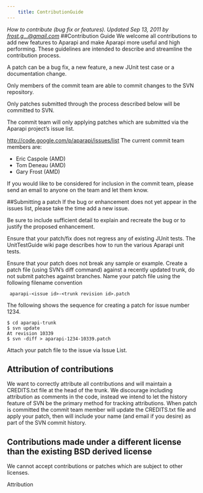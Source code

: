 ```yaml
---
    title: ContributionGuide
---
```


*How to contribute (bug fix or features). Updated Sep 13, 2011 by frost.g...@gmail.com*
##Contribution Guide
We welcome all contributions to add new features to Aparapi and make Aparapi more useful and high performing. These guidelines are intended to describe and streamline the contribution process.

A patch can be a bug fix, a new feature, a new JUnit test case or a documentation change.

Only members of the commit team are able to commit changes to the SVN repository.

Only patches submitted through the process described below will be committed to SVN.

The commit team will only applying patches which are submitted via the Aparapi project’s issue list.

http://code.google.com/p/aparapi/issues/list
The current commit team members are:
* Eric Caspole (AMD)
* Tom Deneau (AMD)
* Gary Frost (AMD)

If you would like to be considered for inclusion in the commit team, please send an email to anyone on the team and let them know.

##Submitting a patch
If the bug or enhancement does not yet appear in the issues list, please take the time add a new issue.

Be sure to include sufficient detail to explain and recreate the bug or to justify the proposed enhancement.

Ensure that your patch/fix does not regress any of existing JUnit tests. The UnitTestGuide wiki page describes how to run the various Aparapi unit tests.

Ensure that your patch does not break any sample or example. Create a patch file (using SVN’s diff command) against a recently updated trunk, do not submit patches against branches. Name your patch file using the following filename convention

     aparapi-<issue id>-<trunk revision id>.patch
The following shows the sequence for creating a patch for issue number 1234.

    $ cd aparapi-trunk
    $ svn update
    At revision 10339
    $ svn -diff > aparapi-1234-10339.patch

Attach your patch file to the issue via Issue List.

## Attribution of contributions
We want to correctly attribute all contributions and will maintain a CREDITS.txt file at the head of the trunk. We discourage including attribution as comments in the code, instead we intend to let the history feature of SVN be the primary method for tracking attributions. When patch is committed the commit team member will update the CREDITS.txt file and apply your patch, then will include your name (and email if you desire) as part of the SVN commit history.

## Contributions made under a different license than the existing BSD derived license
We cannot accept contributions or patches which are subject to other licenses.

Attribution

